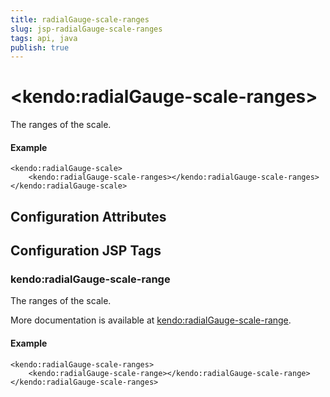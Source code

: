 ```yaml
---
title: radialGauge-scale-ranges
slug: jsp-radialGauge-scale-ranges
tags: api, java
publish: true
---
```


# \<kendo:radialGauge-scale-ranges\>

The ranges of the scale.

#### Example
    <kendo:radialGauge-scale>
        <kendo:radialGauge-scale-ranges></kendo:radialGauge-scale-ranges>
    </kendo:radialGauge-scale>

## Configuration Attributes


##  Configuration JSP Tags

### kendo:radialGauge-scale-range

The ranges of the scale.

More documentation is available at [kendo:radialGauge-scale-range](radialgauge/scale-range).

#### Example

    <kendo:radialGauge-scale-ranges>
        <kendo:radialGauge-scale-range></kendo:radialGauge-scale-range>
    </kendo:radialGauge-scale-ranges>

